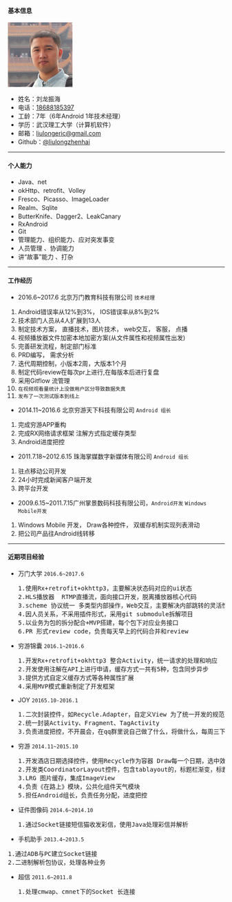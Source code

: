 #### 基本信息
![Alt text](https://raw.githubusercontent.com/liulongzhenhai/markdownphoto/master/my.jpg "有好也有坏")
* 姓名：刘龙振海
* 电话：[18688185397](tel:18688185397)
* 工龄：7年（6年Android 1年技术经理）
* 学历：武汉理工大学（计算机软件）
* 邮箱：[liulongeric@gmail.com](mailto:liulongeric@gmail.com)
* Github：[@liulongzhenhai](https://github.com/liulongzhenhai)

--------------

#### 个人能力
* Java、net
* okHttp、retrofit、Volley
* Fresco、Picasso、ImageLoader
* Realm、Sqlite
* ButterKnife、Dagger2、LeakCanary
* RxAndroid
* Git
* 管理能力、组织能力、应对突发事变
* 人员管理 、协调能力
* 讲“故事”能力 、打杂

--------------
#### 工作经历
* 2016.6~2017.6 北京万门教育科技有限公司 `技术经理`
1. Android错误率从12%到3%， IOS错误率从8%到2%
2. 技术部门人员从4人扩展到13人
3. 制定技术方案， 直播技术，图片技术， web交互， 客服， 点播
4. 视频播放器文件加密本地加密方案(从文件属性和视频属性出发)
5. 完善研发流程，制定部门标准
6. PRD编写， 需求分析
7. 迭代周期控制，小版本2周，大版本1个月
8. 制定代码review在每次pr上进行,在每版本后进行复盘
9. 采用Gitflow 流管理
10. `在视频观看量统计上没做用户区分导致数据失真`
11. `发布了一次测试版本到线上`
* 2014.11~2016.6 北京穷游天下科技有限公司  `Android 组长`
1. 完成穷游APP重构
2. 完成RX网络请求框架 注解方式指定缓存类型
3. Android进度把控
* 2011.7.18~2012.6.15 珠海掌媒数字新媒体有限公司  `Android 组长`
1. 驻点移动公司开发
2. 24小时完成新闻客户端开发
3. 跨平台开发
* 2009.6.15~2011.7.15广州掌景数码科技有限公司，`Android开发` `Windows Mobile开发`
1. Windows Mobile 开发， Draw各种控件， 双缓存机制实现列表滑动
2. 把公司产品往Android线转移

-----------------
#### 近期项目经验
* 万门大学 `2016.6~2017.6`
    <pre>1.使用Rx+retrofit+okhttp3，主要解决状态码对应的ui状态 <br>2.HLS播放器  RTMP直播流，面向接口开发，脱离播放器核心代码<br>3.scheme 协议统一 多类型内部操作，Web交互，主要解决内部跳转的灵活性<br>4.因人员关系，不采用插件形式，采用git submodule拆解项目<br>5.以业务为包的拆分配合+MVP搭建，每个包下对应业务接口<br>6.PR 形式review code，负责每天早上的代码合并和review</pre>

* 穷游锦囊 `2016.1~2016.6`
    <pre>1.开发Rx+retrofit+okhttp3 整合Activity，统一请求的处理和响应<br>2.开发使用注解在API上进行申请，缓存方式一共有5种，包含同步异步<br>3.提供方式自定义缓存方式等各种属性扩展<br>4.采用MVP模式重新制定了开发框架</pre>
* JOY  `20165.10-2016.1` 
    <pre>1.二次封装控件，如Recycle.Adapter，自定义View 为了统一开发的规范<br>2.统一封装Activity、Fragment、TagActivity<br>3.负责进度把控，不开晨会，在qq群里说自己做了什么，将做什么，每周三下午内部APP演示</pre>
* 穷游 `2014.11~2015.10`
    <pre>1.开发酒店日期选择控件，使用Recycle作为容器 Draw每一个日期，选中效果<br>2.开发类CoordinatorLayout控件，包含tablayout的，标题栏渐变，标题字体渐变缩小到标题栏，解决列表<br>3.LRG 图片缓存，集成ImageView<br>4.负责《在路上》模块，公共化组件天气模块<br>5.担任Android组长，负责任务分配，进度把控</pre>
* 证件图像码 `2014.6~2014.10`
    <pre>1.通过Socket链接短信猫收发彩信，使用Java处理彩信并解析</pre>
* 手机助手 `2013.4~2013.5`
 <pre>1.通过ADB与PC建立Socket链接<br>2.二进制解析包协议，处理各种业务</pre>
* 超信  `2011.6~2011.8`
  <pre>1.处理cmwap、cmnet下的Socket 长连接</pre>
    
